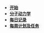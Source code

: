 * [**开始**](项目进展记录/README.md)
* [**分子动力学**](项目进展记录/MolecularD.md)
* [**每日记录**](../每日记录/)
* [**每周计划及任务**](../每周计划表/)